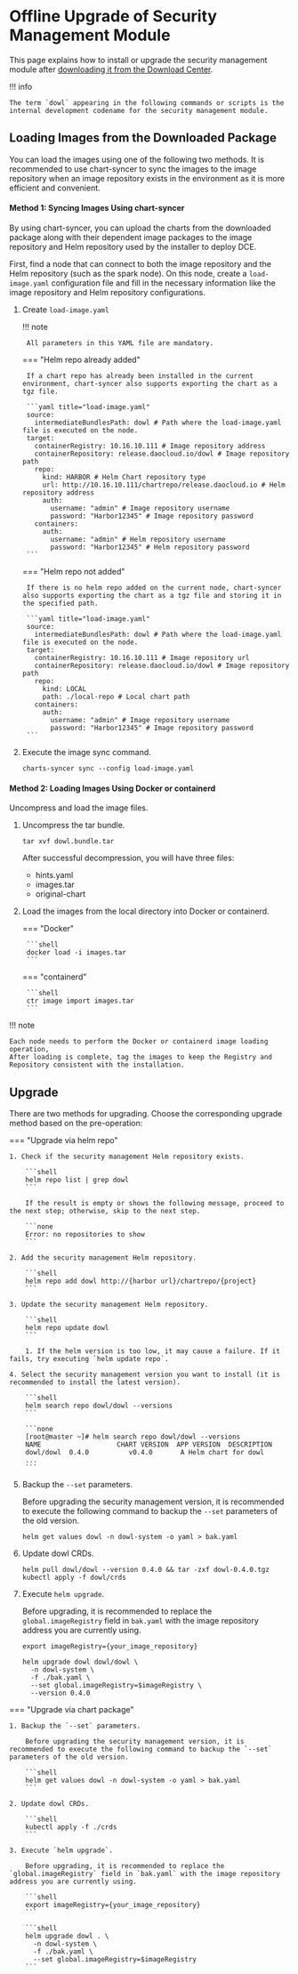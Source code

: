 # Offline Upgrade of Security Management Module

This page explains how to install or upgrade the security management module after [downloading it from the Download Center](../../../download/modules/dowl.md).

!!! info

    The term `dowl` appearing in the following commands or scripts is the internal development codename for the security management module.

## Loading Images from the Downloaded Package

You can load the images using one of the following two methods. It is recommended to use chart-syncer to sync the images to the image repository when an image repository exists in the environment as it is more efficient and convenient.

#### Method 1: Syncing Images Using chart-syncer

By using chart-syncer, you can upload the charts from the downloaded package along with their dependent image packages to the image repository and Helm repository used by the installer to deploy DCE.

First, find a node that can connect to both the image repository and the Helm repository (such as the spark node). On this node, create a `load-image.yaml` configuration file and fill in the necessary information like the image repository and Helm repository configurations.

1. Create `load-image.yaml`

    !!! note  

        All parameters in this YAML file are mandatory.

    === "Helm repo already added"

        If a chart repo has already been installed in the current environment, chart-syncer also supports exporting the chart as a tgz file.

        ```yaml title="load-image.yaml"
        source:
          intermediateBundlesPath: dowl # Path where the load-image.yaml file is executed on the node.
        target:
          containerRegistry: 10.16.10.111 # Image repository address
          containerRepository: release.daocloud.io/dowl # Image repository path
          repo:
            kind: HARBOR # Helm Chart repository type
            url: http://10.16.10.111/chartrepo/release.daocloud.io # Helm repository address
            auth:
              username: "admin" # Image repository username
              password: "Harbor12345" # Image repository password
          containers:
            auth:
              username: "admin" # Helm repository username
              password: "Harbor12345" # Helm repository password
        ```

    === "Helm repo not added"

        If there is no helm repo added on the current node, chart-syncer also supports exporting the chart as a tgz file and storing it in the specified path.

        ```yaml title="load-image.yaml"
        source:
          intermediateBundlesPath: dowl # Path where the load-image.yaml file is executed on the node.
        target:
          containerRegistry: 10.16.10.111 # Image repository url
          containerRepository: release.daocloud.io/dowl # Image repository path
          repo:
            kind: LOCAL
            path: ./local-repo # Local chart path
          containers:
            auth:
              username: "admin" # Image repository username
              password: "Harbor12345" # Image repository password
        ```

2. Execute the image sync command.

    ```shell
    charts-syncer sync --config load-image.yaml
    ```

#### Method 2: Loading Images Using Docker or containerd

Uncompress and load the image files.

1. Uncompress the tar bundle.

    ```shell
    tar xvf dowl.bundle.tar
    ```

    After successful decompression, you will have three files:

    - hints.yaml
    - images.tar
    - original-chart

2. Load the images from the local directory into Docker or containerd.

    === "Docker"

        ```shell
        docker load -i images.tar
        ```

    === "containerd"

        ```shell
        ctr image import images.tar
        ```

!!! note

    Each node needs to perform the Docker or containerd image loading operation,
    After loading is complete, tag the images to keep the Registry and Repository consistent with the installation.

## Upgrade

There are two methods for upgrading. Choose the corresponding upgrade method based on the pre-operation:

=== "Upgrade via helm repo"

    1. Check if the security management Helm repository exists.

        ```shell
        helm repo list | grep dowl
        ```

        If the result is empty or shows the following message, proceed to the next step; otherwise, skip to the next step.

        ```none
        Error: no repositories to show
        ```

    2. Add the security management Helm repository.

        ```shell
        helm repo add dowl http://{harbor url}/chartrepo/{project}
        ```

    3. Update the security management Helm repository.

        ```shell
        helm repo update dowl
        ```

        1. If the helm version is too low, it may cause a failure. If it fails, try executing `helm update repo`.

    4. Select the security management version you want to install (it is recommended to install the latest version).

        ```shell
        helm search repo dowl/dowl --versions
        ```

        ```none
        [root@master ~]# helm search repo dowl/dowl --versions
        NAME                   CHART VERSION  APP VERSION  DESCRIPTION
        dowl/dowl  0.4.0          v0.4.0       A Helm chart for dowl
        ...
        ```

5. Backup the `--set` parameters.

    Before upgrading the security management version, it is recommended to execute the following command to backup the `--set` parameters of the old version.

    ```shell
    helm get values dowl -n dowl-system -o yaml > bak.yaml
    ```

6. Update dowl CRDs.

    ```shell
    helm pull dowl/dowl --version 0.4.0 && tar -zxf dowl-0.4.0.tgz
    kubectl apply -f dowl/crds
    ```

7. Execute `helm upgrade`.

    Before upgrading, it is recommended to replace the `global.imageRegistry` field in `bak.yaml` with the image repository address you are currently using.

    ```shell
    export imageRegistry={your_image_repository}
    ```

    ```shell
    helm upgrade dowl dowl/dowl \
      -n dowl-system \
      -f ./bak.yaml \
      --set global.imageRegistry=$imageRegistry \
      --version 0.4.0
    ```

=== "Upgrade via chart package"

    1. Backup the `--set` parameters.

        Before upgrading the security management version, it is recommended to execute the following command to backup the `--set` parameters of the old version.

        ```shell
        helm get values dowl -n dowl-system -o yaml > bak.yaml
        ```

    2. Update dowl CRDs.

        ```shell
        kubectl apply -f ./crds
        ```

    3. Execute `helm upgrade`.

        Before upgrading, it is recommended to replace the `global.imageRegistry` field in `bak.yaml` with the image repository address you are currently using.

        ```shell
        export imageRegistry={your_image_repository}
        ```

        ```shell
        helm upgrade dowl . \
          -n dowl-system \
          -f ./bak.yaml \
          --set global.imageRegistry=$imageRegistry
        ```

